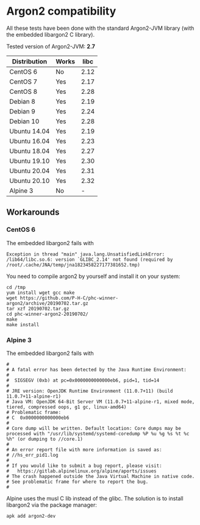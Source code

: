 # Argon2 compatibility

All these tests have been done with the standard Argon2-JVM library (with the embedded libargon2 C library).

Tested version of Argon2-JVM: **2.7**

| Distribution | Works | libc |
|--------------|-------|------|
| CentOS 6     | No    | 2.12 |
| CentOS 7     | Yes   | 2.17 |
| CentOS 8     | Yes   | 2.28 |
| Debian 8     | Yes   | 2.19 |
| Debian 9     | Yes   | 2.24 |
| Debian 10    | Yes   | 2.28 |
| Ubuntu 14.04 | Yes   | 2.19 |
| Ubuntu 16.04 | Yes   | 2.23 |
| Ubuntu 18.04 | Yes   | 2.27 |
| Ubuntu 19.10 | Yes   | 2.30 |
| Ubuntu 20.04 | Yes   | 2.31 |
| Ubuntu 20.10 | Yes   | 2.32 |
| Alpine 3     | No    | -    |

## Workarounds

### CentOS 6

The embedded libargon2 fails with 

```
Exception in thread "main" java.lang.UnsatisfiedLinkError: /lib64/libc.so.6: version `GLIBC_2.14' not found (required by /root/.cache/JNA/temp/jna1823458227177381652.tmp)
```

You need to compile argon2 by yourself and install it on your system:

```
cd /tmp
yum install wget gcc make
wget https://github.com/P-H-C/phc-winner-argon2/archive/20190702.tar.gz
tar xzf 20190702.tar.gz
cd phc-winner-argon2-20190702/
make
make install
```

### Alpine 3

The embedded libargon2 fails with

```
#
# A fatal error has been detected by the Java Runtime Environment:
#
#  SIGSEGV (0xb) at pc=0x0000000000000eb6, pid=1, tid=14
#
# JRE version: OpenJDK Runtime Environment (11.0.7+11) (build 11.0.7+11-alpine-r1)
# Java VM: OpenJDK 64-Bit Server VM (11.0.7+11-alpine-r1, mixed mode, tiered, compressed oops, g1 gc, linux-amd64)
# Problematic frame:
# C  0x0000000000000eb6
#
# Core dump will be written. Default location: Core dumps may be processed with "/usr/lib/systemd/systemd-coredump %P %u %g %s %t %c %h" (or dumping to //core.1)
#
# An error report file with more information is saved as:
# //hs_err_pid1.log
#
# If you would like to submit a bug report, please visit:
#   https://gitlab.alpinelinux.org/alpine/aports/issues
# The crash happened outside the Java Virtual Machine in native code.
# See problematic frame for where to report the bug.
#
```

Alpine uses the musl C lib instead of the glibc. The solution is to install libargon2 via the package manager:

```
apk add argon2-dev
```